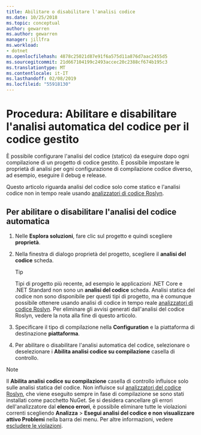 ```yaml
---
title: Abilitare o disabilitare l'analisi codice
ms.date: 10/25/2018
ms.topic: conceptual
author: gewarren
ms.author: gewarren
manager: jillfra
ms.workload:
- dotnet
ms.openlocfilehash: 4878c25021d87e91f6a575d11a876d7aac2455d5
ms.sourcegitcommit: 21d667104199c2493accec20c2388cf674b195c3
ms.translationtype: MT
ms.contentlocale: it-IT
ms.lasthandoff: 02/08/2019
ms.locfileid: "55918130"
---
```

# <a name="how-to-enable-and-disable-automatic-code-analysis-for-managed-code"></a>Procedura: Abilitare e disabilitare l'analisi automatica del codice per il codice gestito

È possibile configurare l'analisi del codice (statico) da eseguire dopo ogni compilazione di un progetto di codice gestito. È possibile impostare le proprietà di analisi per ogni configurazione di compilazione codice diverso, ad esempio, eseguire il debug e release.

Questo articolo riguarda analisi del codice solo come statico e l'analisi codice non in tempo reale usando [analizzatori di codice Roslyn](roslyn-analyzers-overview.md).

## <a name="to-enable-or-disable-automatic-code-analysis"></a>Per abilitare o disabilitare l'analisi del codice automatica

1. Nelle **Esplora soluzioni**, fare clic sul progetto e quindi scegliere **proprietà**.

1. Nella finestra di dialogo proprietà del progetto, scegliere il **analisi del codice** scheda.

   > [!TIP]
   > Tipi di progetto più recente, ad esempio le applicazioni .NET Core e .NET Standard non sono un **analisi del codice** scheda. Analisi statica del codice non sono disponibile per questi tipi di progetto, ma è comunque possibile ottenere usando analisi di codice in tempo reale [analizzatori di codice Roslyn](roslyn-analyzers-overview.md). Per eliminare gli avvisi generati dall'analisi del codice Roslyn, vedere la nota alla fine di questo articolo.

1. Specificare il tipo di compilazione nella **Configuration** e la piattaforma di destinazione **piattaforma**.

1. Per abilitare o disabilitare l'analisi automatica del codice, selezionare o deselezionare i **Abilita analisi codice su compilazione** casella di controllo.

> [!NOTE]
> Il **Abilita analisi codice su compilazione** casella di controllo influisce solo sulle analisi statica del codice. Non influisce sul [analizzatori del codice Roslyn](roslyn-analyzers-overview.md), che viene eseguito sempre in fase di compilazione se sono stati installati come pacchetto NuGet. Se si desidera cancellare gli errori dell'analizzatore dal **elenco errori**, è possibile eliminare tutte le violazioni correnti scegliendo **Analizza** > **Esegui analisi del codice e non visualizzare attivo Problemi** nella barra dei menu. Per altre informazioni, vedere [escludere le violazioni](use-roslyn-analyzers.md#suppress-violations).
